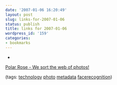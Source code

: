 ```yaml
---
date: '2007-01-06 16:20:49'
layout: post
slug: links-for-2007-01-06
status: publish
title: links for 2007-01-06
wordpress_id: '159'
categories:
- bookmarks
---
```



	
  *
		

[Polar Rose - We sort the web of photos!](http://www.polarrose.com/)


		

(tags: [technology](http://del.icio.us/eob/technology) [photo](http://del.icio.us/eob/photo) [metadata](http://del.icio.us/eob/metadata) [facerecognition](http://del.icio.us/eob/facerecognition))


	



